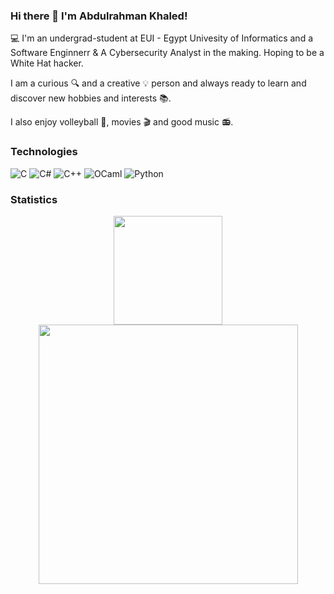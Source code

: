 ### Hi there 👋 I'm Abdulrahman Khaled!

💻 I'm an undergrad-student at EUI - Egypt Univesity of Informatics and a Software Enginnerr & A Cybersecurity Analyst in the making. Hoping to be a White Hat hacker.

I am a curious :mag: and a creative :bulb: person and always ready to learn and discover new hobbies and interests :books:.

I also enjoy volleyball 🏐, movies :clapper: and good music 📻.

### Technologies
![C](https://img.shields.io/badge/C-00599C?style=for-the-badge&logo=c&logoColor=white)
![C#](https://img.shields.io/badge/C%23-239120?style=for-the-badge&logo=c-sharp&logoColor=white)
![C++](https://img.shields.io/badge/C%2B%2B-00599C?style=for-the-badge&logo=c%2B%2B&logoColor=white)
![OCaml](https://img.shields.io/badge/OCaml-0077B5?style=for-the-badge&logo=Ocaml&logoColor=white&labelColor=%23F18903&color=%23484444%20)
![Python](https://img.shields.io/badge/Python-FFD43B?style=for-the-badge&logo=python&logoColor=blue)

### Statistics

<p align="center">
    <img src="https://github-readme-stats.vercel.app/api/top-langs/?username=bebo-k-s&layout=compact&text_bold=true&hide=xslt&langs_count=10&theme=github_dark_dimmed" height="174" />
    <img src="https://github-readme-stats.vercel.app/api?username=bebo-k-s&show_icons=true&rank_icon=github&text_bold=true&theme=github_dark_dimmed" width="415"/>
</p>
